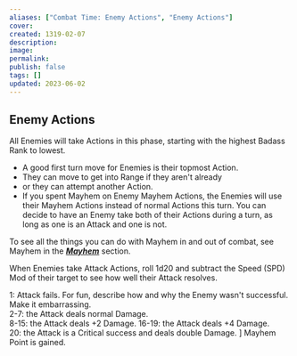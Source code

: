 ```yaml
---
aliases: ["Combat Time: Enemy Actions", "Enemy Actions"]
cover: 
created: 1319-02-07
description: 
image: 
permalink: 
publish: false
tags: []
updated: 2023-06-02
---
```


## Enemy Actions

All Enemies will take Actions in this phase, starting with the highest Badass Rank to lowest. 
- A good first turn move for Enemies is their topmost Action. 
- They can move to get into Range if they aren't already
- or they can attempt another Action. 
- If you spent Mayhem on Enemy Mayhem Actions, the Enemies will use their Mayhem Actions instead of normal Actions this turn. 
You can decide to have an Enemy take both of their Actions during a turn, as long as one is an Attack and one is not. 

To see all the things you can do with Mayhem in and out of combat, see Mayhem in the ***[Mayhem](Github/Bunkers%20and%20Badasses/Sourcebook/Running%20the%20Game/Mayhem%20Makes%20Memories.md)*** section. 

When Enemies take Attack Actions, roll 1d20 and subtract the Speed (SPD) Mod of their target to see how well their Attack resolves.

1: Attack fails. For fun, describe how and why the Enemy wasn't successful. Make it embarrassing.  
2-7: the Attack deals normal Damage.  
8-15: the Attack deals +2 Damage.
16-19: the Attack deals +4 Damage.  
20: the Attack is a Critical success and deals double Damage. ] Mayhem Point is gained.

